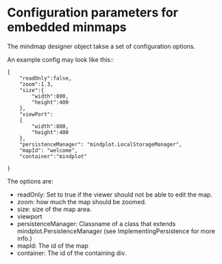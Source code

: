 # Configuration parameters for embedded minmaps

The mindmap designer object takse a set of configuration options.

An example config may look like this::

    {
        "readOnly":false,
        "zoom":1.3,
        "size":{
            "width":800,
            "height":400
        },
        "viewPort":
        {
            "width":800,
            "height":400
        },
        "persistenceManager": "mindplot.LocalStorageManager",
        "mapId": "welcome",
        "container":"mindplot"

    }

The options are:

* readOnly: Set to true if the viewer should not be able to edit the map.
* zoom: how much the map should be zoomed.
* size: size of the map area.
* viewport
* persistenceManager: Classname of a class that extends mindplot.PersistenceManager (see ImplementingPersistence for more info.)
* mapId: The id of the map
* container: The id of the containing div.


